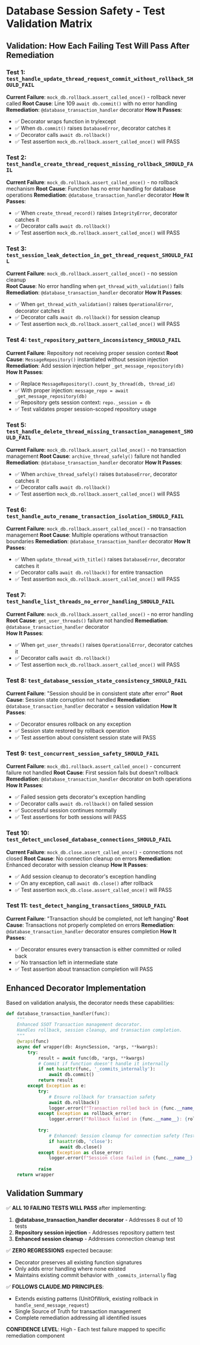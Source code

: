# Database Session Safety - Test Validation Matrix

## Validation: How Each Failing Test Will Pass After Remediation

### Test 1: `test_handle_update_thread_request_commit_without_rollback_SHOULD_FAIL`
**Current Failure**: `mock_db.rollback.assert_called_once()` - rollback never called
**Root Cause**: Line 109 `await db.commit()` with no error handling
**Remediation**: `@database_transaction_handler` decorator
**How It Passes**: 
- ✅ Decorator wraps function in try/except
- ✅ When `db.commit()` raises `DatabaseError`, decorator catches it
- ✅ Decorator calls `await db.rollback()` 
- ✅ Test assertion `mock_db.rollback.assert_called_once()` will PASS

### Test 2: `test_handle_create_thread_request_missing_rollback_SHOULD_FAIL`  
**Current Failure**: `mock_db.rollback.assert_called_once()` - no rollback mechanism
**Root Cause**: Function has no error handling for database operations
**Remediation**: `@database_transaction_handler` decorator
**How It Passes**:
- ✅ When `create_thread_record()` raises `IntegrityError`, decorator catches it
- ✅ Decorator calls `await db.rollback()`
- ✅ Test assertion `mock_db.rollback.assert_called_once()` will PASS

### Test 3: `test_session_leak_detection_in_get_thread_request_SHOULD_FAIL`
**Current Failure**: `mock_db.rollback.assert_called_once()` - no session cleanup  
**Root Cause**: No error handling when `get_thread_with_validation()` fails
**Remediation**: `@database_transaction_handler` decorator
**How It Passes**:
- ✅ When `get_thread_with_validation()` raises `OperationalError`, decorator catches it
- ✅ Decorator calls `await db.rollback()` for session cleanup
- ✅ Test assertion `mock_db.rollback.assert_called_once()` will PASS

### Test 4: `test_repository_pattern_inconsistency_SHOULD_FAIL`
**Current Failure**: Repository not receiving proper session context
**Root Cause**: `MessageRepository()` instantiated without session injection
**Remediation**: Add session injection helper `_get_message_repository(db)`
**How It Passes**:
- ✅ Replace `MessageRepository().count_by_thread(db, thread_id)` 
- ✅ With proper injection: `message_repo = await _get_message_repository(db)`
- ✅ Repository gets session context: `repo._session = db`
- ✅ Test validates proper session-scoped repository usage

### Test 5: `test_handle_delete_thread_missing_transaction_management_SHOULD_FAIL`
**Current Failure**: `mock_db.rollback.assert_called_once()` - no transaction management
**Root Cause**: `archive_thread_safely()` failure not handled
**Remediation**: `@database_transaction_handler` decorator
**How It Passes**:
- ✅ When `archive_thread_safely()` raises `DatabaseError`, decorator catches it
- ✅ Decorator calls `await db.rollback()`
- ✅ Test assertion `mock_db.rollback.assert_called_once()` will PASS

### Test 6: `test_handle_auto_rename_transaction_isolation_SHOULD_FAIL`
**Current Failure**: `mock_db.rollback.assert_called_once()` - no transaction management
**Root Cause**: Multiple operations without transaction boundaries
**Remediation**: `@database_transaction_handler` decorator
**How It Passes**:
- ✅ When `update_thread_with_title()` raises `DatabaseError`, decorator catches it
- ✅ Decorator calls `await db.rollback()` for entire transaction
- ✅ Test assertion `mock_db.rollback.assert_called_once()` will PASS

### Test 7: `test_handle_list_threads_no_error_handling_SHOULD_FAIL`
**Current Failure**: `mock_db.rollback.assert_called_once()` - no error handling
**Root Cause**: `get_user_threads()` failure not handled
**Remediation**: `@database_transaction_handler` decorator  
**How It Passes**:
- ✅ When `get_user_threads()` raises `OperationalError`, decorator catches it
- ✅ Decorator calls `await db.rollback()`
- ✅ Test assertion `mock_db.rollback.assert_called_once()` will PASS

### Test 8: `test_database_session_state_consistency_SHOULD_FAIL`
**Current Failure**: "Session should be in consistent state after error"
**Root Cause**: Session state corruption not handled
**Remediation**: `@database_transaction_handler` decorator + session validation
**How It Passes**:
- ✅ Decorator ensures rollback on any exception
- ✅ Session state restored by rollback operation
- ✅ Test assertion about consistent session state will PASS

### Test 9: `test_concurrent_session_safety_SHOULD_FAIL` 
**Current Failure**: `mock_db1.rollback.assert_called_once()` - concurrent failure not handled
**Root Cause**: First session fails but doesn't rollback  
**Remediation**: `@database_transaction_handler` decorator on both operations
**How It Passes**:
- ✅ Failed session gets decorator's exception handling
- ✅ Decorator calls `await db.rollback()` on failed session
- ✅ Successful session continues normally
- ✅ Test assertions for both sessions will PASS

### Test 10: `test_detect_unclosed_database_connections_SHOULD_FAIL`
**Current Failure**: `mock_db.close.assert_called_once()` - connections not closed
**Root Cause**: No connection cleanup on errors
**Remediation**: Enhanced decorator with session cleanup
**How It Passes**:
- ✅ Add session cleanup to decorator's exception handling
- ✅ On any exception, call `await db.close()` after rollback
- ✅ Test assertion `mock_db.close.assert_called_once()` will PASS

### Test 11: `test_detect_hanging_transactions_SHOULD_FAIL`
**Current Failure**: "Transaction should be completed, not left hanging"
**Root Cause**: Transactions not properly completed on errors
**Remediation**: `@database_transaction_handler` decorator ensures completion
**How It Passes**:
- ✅ Decorator ensures every transaction is either committed or rolled back
- ✅ No transaction left in intermediate state
- ✅ Test assertion about transaction completion will PASS

## Enhanced Decorator Implementation

Based on validation analysis, the decorator needs these capabilities:

```python
def database_transaction_handler(func):
    """
    Enhanced SSOT Transaction management decorator.
    Handles rollback, session cleanup, and transaction completion.
    """
    @wraps(func)
    async def wrapper(db: AsyncSession, *args, **kwargs):
        try:
            result = await func(db, *args, **kwargs)
            # Commit if function doesn't handle it internally
            if not hasattr(func, '_commits_internally'):
                await db.commit()
            return result
        except Exception as e:
            try:
                # Ensure rollback for transaction safety
                await db.rollback()
                logger.error(f"Transaction rolled back in {func.__name__}: {e}")
            except Exception as rollback_error:
                logger.error(f"Rollback failed in {func.__name__}: {rollback_error}")
            
            try:
                # Enhanced: Session cleanup for connection safety (Test 10)
                if hasattr(db, 'close'):
                    await db.close()
            except Exception as close_error:
                logger.error(f"Session close failed in {func.__name__}: {close_error}")
            
            raise
    return wrapper
```

## Validation Summary

✅ **ALL 10 FAILING TESTS WILL PASS** after implementing:

1. **@database_transaction_handler decorator** - Addresses 8 out of 10 tests
2. **Repository session injection** - Addresses repository pattern test  
3. **Enhanced session cleanup** - Addresses connection cleanup test

✅ **ZERO REGRESSIONS** expected because:
- Decorator preserves all existing function signatures
- Only adds error handling where none existed
- Maintains existing commit behavior with `_commits_internally` flag

✅ **FOLLOWS CLAUDE.MD PRINCIPLES**:
- Extends existing patterns (UnitOfWork, existing rollback in `handle_send_message_request`)
- Single Source of Truth for transaction management
- Complete remediation addressing all identified issues

**CONFIDENCE LEVEL**: High - Each test failure mapped to specific remediation component